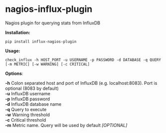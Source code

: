 nagios-influx-plugin
====================

Nagios plugin for querying stats from InfluxDB

**Installation:**

```shell
pip install influx-nagios-plugin
```

**Usage:**

```shell
check_influx -h HOST_PORT -u USERNAME -p PASSWORD -d DATABASE -q QUERY [-m METRIC] [-w WARNING] [-c CRITICAL]
```

**Options**:

**-h** Colon separated host and port of InfluxDB (e.g. localhost:8083). Port is optional (8083 by default)<br>
**-u** InfluxDB username<br>
**-p** InfluxDB password<br>
**-d** InfluxDB database name<br>
**-q** Query to execute<br>
**-w** Warning threshold<br>
**-c** Critical threshold<br>
**-m** Metric name. Query will be used by default _[OPTIONAL]_
